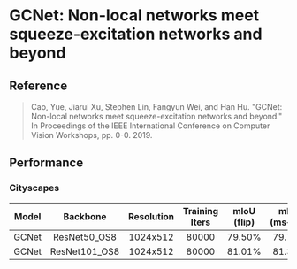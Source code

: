 # GCNet: Non-local networks meet squeeze-excitation networks and beyond

## Reference

> Cao, Yue, Jiarui Xu, Stephen Lin, Fangyun Wei, and Han Hu. "GCNet: Non-local networks meet squeeze-excitation networks and beyond." In Proceedings of the IEEE International Conference on Computer Vision Workshops, pp. 0-0. 2019.

## Performance

### Cityscapes

| Model | Backbone | Resolution | Training Iters | mIoU (flip) | mIoU (ms+flip) | Links |
|:-:|:-:|:-:|:-:|:-:|:-:|:-:|
|GCNet|ResNet50_OS8|1024x512|80000|79.50%|79.77%|79.69%|[model](https://bj.bcebos.com/paddleseg/dygraph/cityscapes/gcnet_resnet50_os8_cityscapes_1024x512_80k/model.pdparams) \| [log](https://bj.bcebos.com/paddleseg/dygraph/cityscapes/gcnet_resnet50_os8_cityscapes_1024x512_80k/train.log) \| [vdl](https://paddlepaddle.org.cn/paddle/visualdl/service/app?id=e3801edb9a6f5b33eb890f5a1ae6ed7b)|
|GCNet|ResNet101_OS8|1024x512|80000|81.01%|81.30%|81.64%|[model](https://bj.bcebos.com/paddleseg/dygraph/cityscapes/gcnet_resnet101_os8_cityscapes_1024x512_80k/model.pdparams) \| [log](https://bj.bcebos.com/paddleseg/dygraph/cityscapes/gcnet_resnet101_os8_cityscapes_1024x512_80k/train.log) \| [vdl](https://www.paddlepaddle.org.cn/paddle/visualdl/service/app/scalar?id=aa88e7980f4d6839537662a3a3d18851)|
